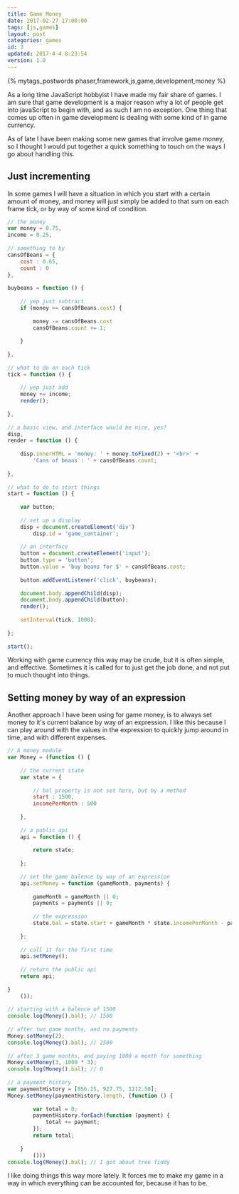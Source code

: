 ```yaml
---
title: Game Money
date: 2017-02-27 17:00:00
tags: [js,games]
layout: post
categories: games
id: 3
updated: 2017-4-4 8:23:54
version: 1.0
---
```


{% mytags_postwords phaser,framework,js,game,development,money %}

As a long time JavaScript hobbyist I have made my fair share of games. I am sure that game development is a major reason why a lot of people get into javaScript to begin with, and as such I am no exception. One thing that comes up often in game development is dealing with some kind of in game currency. 

<!-- more -->

As of late I have been making some new games that involve game money, so I thought I would put together a quick something to touch on the ways I go about handling this.

## Just incrementing

In some games I will have a situation in which you start with a certain amount of money, and money will just simply be added to that sum on each frame tick, or by way of some kind of condition.

```js
// the money
var money = 0.75,
income = 0.25,
 
// something to by
cansOfBeans = {
    cost : 0.65,
    count : 0
},
 
buybeans = function () {
 
    // yep just subtract
    if (money >= cansOfBeans.cost) {
 
        money -= cansOfBeans.cost
        cansOfBeans.count += 1;
 
    }
 
},
 
// what to do on each tick
tick = function () {
 
    // yep just add
    money += income;
    render();
 
},
 
// a basic view, and interface would be nice, yes?
disp,
render = function () {
 
    disp.innerHTML = 'money: ' + money.toFixed(2) + '<br>' +
        'Cans of beans : ' + cansOfBeans.count;
 
},
 
// what to do to start things
start = function () {
 
    var button;
 
    // set up a display
    disp = document.createElement('div')
        disp.id = 'game_container';
 
    // an interface
    button = document.createElement('input');
    button.type = 'button';
    button.value = 'buy beans for $' + cansOfBeans.cost;
 
    button.addEventListener('click', buybeans);
 
    document.body.appendChild(disp);
    document.body.appendChild(button);
    render();
 
    setInterval(tick, 1000);
 
};
 
start();
```

Working with game currency this way may be crude, but it is often simple, and effective. Sometimes it is called for to just get the job done, and not put to much thought into things.

## Setting money by way of an expression

Another approach I have been using for game money, is to always set money to it's current balance by way of an expression. I like this because I can play around with the values in the expression to quickly jump around in time, and with different expenses.

```js
// A money module
var Money = (function () {
 
    // the current state
    var state = {
 
        // bal property is not set here, but by a method
        start : 1500,
        incomePerMonth : 500
 
    },
 
    // a public api
    api = function () {
 
        return state;
 
    };
 
    // set the game balence by way of an expression
    api.setMoney = function (gameMonth, payments) {
 
        gameMonth = gameMonth || 0;
        payments = payments || 0;
 
        // the expression
        state.bal = state.start + gameMonth * state.incomePerMonth - payments;
 
    };
 
    // call it for the first time
    api.setMoney();
 
    // return the public api
    return api;
 
}
    ());
 
// starting with a balence of 1500
console.log(Money().bal); // 1500
 
// after two game months, and no payments
Money.setMoney(2);
console.log(Money().bal); // 2500
 
// after 3 game months, and paying 1000 a month for something
Money.setMoney(3, 1000 * 3);
console.log(Money().bal); // 0
 
// a payment history
var paymentHistory = [856.25, 927.75, 1212.50];
Money.setMoney(paymentHistory.length, (function () {
 
        var total = 0;
        paymentHistory.forEach(function (payment) {
            total += payment;
        });
        return total;
 
    }
        ()))
console.log(Money().bal); // I got about tree fiddy
```

I like doing things this way more lately. It forces me to make my game in a way in which everything can be accounted for, because it has to be.


